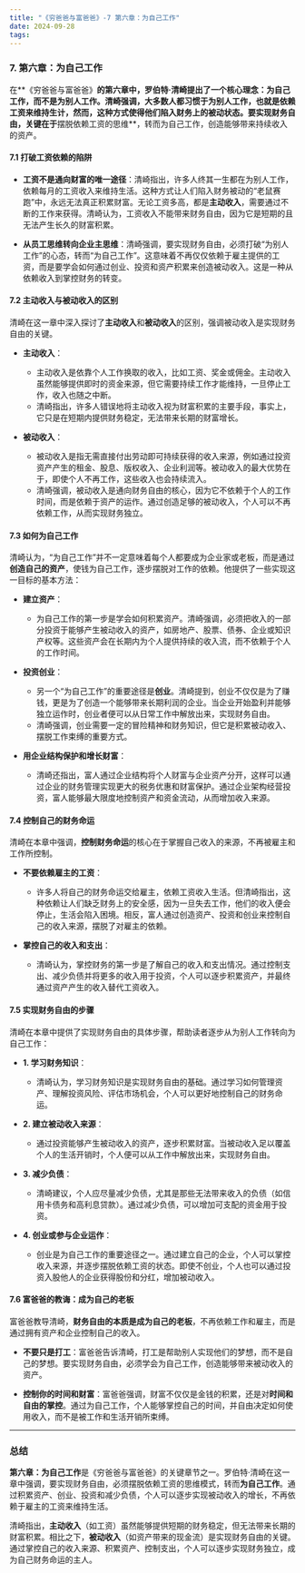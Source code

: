 ```yaml
---
title: "《穷爸爸与富爸爸》-7 第六章：为自己工作"
date: 2024-09-28
tags:
---
```


### 7. **第六章：为自己工作**

在**《穷爸爸与富爸爸》**的第六章中，罗伯特·清崎提出了一个核心理念：**为自己工作，而不是为别人工作**。清崎强调，大多数人都习惯于为别人工作，也就是依赖工资来维持生计，然而，这种方式使得他们陷入财务上的被动状态。要实现财务自由，关键在于**摆脱依赖工资的思维**，转而为自己工作，创造能够带来持续收入的资产。

#### 7.1 **打破工资依赖的陷阱**

- **工资不是通向财富的唯一途径**：清崎指出，许多人终其一生都在为别人工作，依赖每月的工资收入来维持生活。这种方式让人们陷入财务被动的“老鼠赛跑”中，永远无法真正积累财富。无论工资多高，都是**主动收入**，需要通过不断的工作来获得。清崎认为，工资收入不能带来财务自由，因为它是短期的且无法产生长久的财富积累。

- **从员工思维转向企业主思维**：清崎强调，要实现财务自由，必须打破“为别人工作”的心态，转而“为自己工作”。这意味着不再仅仅依赖于雇主提供的工资，而是要学会如何通过创业、投资和资产积累来创造被动收入。这是一种从依赖收入到掌控财务的转变。

#### 7.2 **主动收入与被动收入的区别**

清崎在这一章中深入探讨了**主动收入**和**被动收入**的区别，强调被动收入是实现财务自由的关键。

- **主动收入**：
  - 主动收入是依靠个人工作换取的收入，比如工资、奖金或佣金。主动收入虽然能够提供即时的资金来源，但它需要持续工作才能维持，一旦停止工作，收入也随之中断。
  - 清崎指出，许多人错误地将主动收入视为财富积累的主要手段，事实上，它只是在短期内提供财务稳定，无法带来长期的财富增长。

- **被动收入**：
  - 被动收入是指无需直接付出劳动即可持续获得的收入来源，例如通过投资资产产生的租金、股息、版权收入、企业利润等。被动收入的最大优势在于，即使个人不再工作，这些收入也会持续流入。
  - 清崎强调，被动收入是通向财务自由的核心，因为它不依赖于个人的工作时间，而是依赖于资产的运作。通过创造足够的被动收入，个人可以不再依赖工作，从而实现财务独立。

#### 7.3 **如何为自己工作**

清崎认为，“为自己工作”并不一定意味着每个人都要成为企业家或老板，而是通过**创造自己的资产**，使钱为自己工作，逐步摆脱对工作的依赖。他提供了一些实现这一目标的基本方法：

- **建立资产**：
  - 为自己工作的第一步是学会如何积累资产。清崎强调，必须把收入的一部分投资于能够产生被动收入的资产，如房地产、股票、债券、企业或知识产权等。这些资产会在长期内为个人提供持续的收入流，而不依赖于个人的工作时间。
  
- **投资创业**：
  - 另一个“为自己工作”的重要途径是**创业**。清崎提到，创业不仅仅是为了赚钱，更是为了创造一个能够带来长期利润的企业。当企业开始盈利并能够独立运作时，创业者便可以从日常工作中解放出来，实现财务自由。
  - 清崎强调，创业需要一定的冒险精神和财务知识，但它是积累被动收入、摆脱工作束缚的重要方式。

- **用企业结构保护和增长财富**：
  - 清崎还指出，富人通过企业结构将个人财富与企业资产分开，这样可以通过企业的财务管理实现更大的税务优惠和财富保护。通过企业架构经营投资，富人能够最大限度地控制资产和资金流动，从而增加收入来源。

#### 7.4 **控制自己的财务命运**

清崎在本章中强调，**控制财务命运**的核心在于掌握自己收入的来源，不再被雇主和工作所控制。

- **不要依赖雇主的工资**：
  - 许多人将自己的财务命运交给雇主，依赖工资收入生活。但清崎指出，这种依赖让人们缺乏财务上的安全感，因为一旦失去工作，他们的收入便会停止，生活会陷入困境。相反，富人通过创造资产、投资和创业来控制自己的收入来源，摆脱了对雇主的依赖。

- **掌控自己的收入和支出**：
  - 清崎认为，掌控财务的第一步是了解自己的收入和支出情况。通过控制支出、减少负债并将更多的收入用于投资，个人可以逐步积累资产，并最终通过资产产生的收入替代工资收入。

#### 7.5 **实现财务自由的步骤**

清崎在本章中提供了实现财务自由的具体步骤，帮助读者逐步从为别人工作转向为自己工作：

- **1. 学习财务知识**：
  - 清崎认为，学习财务知识是实现财务自由的基础。通过学习如何管理资产、理解投资风险、评估市场机会，个人可以更好地控制自己的财务命运。

- **2. 建立被动收入来源**：
  - 通过投资能够产生被动收入的资产，逐步积累财富。当被动收入足以覆盖个人的生活开销时，个人便可以从工作中解放出来，实现财务自由。

- **3. 减少负债**：
  - 清崎建议，个人应尽量减少负债，尤其是那些无法带来收入的负债（如信用卡债务和高利息贷款）。通过减少负债，可以增加可支配的资金用于投资。

- **4. 创业或参与企业运作**：
  - 创业是为自己工作的重要途径之一。通过建立自己的企业，个人可以掌控收入来源，并逐步摆脱依赖工资的状态。即使不创业，个人也可以通过投资入股他人的企业获得股份和分红，增加被动收入。

#### 7.6 **富爸爸的教诲：成为自己的老板**

富爸爸教导清崎，**财务自由的本质是成为自己的老板**，不再依赖工作和雇主，而是通过拥有资产和企业控制自己的收入。

- **不要只是打工**：富爸爸告诉清崎，打工是帮助别人实现他们的梦想，而不是自己的梦想。要实现财务自由，必须学会为自己工作，创造能够带来被动收入的资产。
  
- **控制你的时间和财富**：富爸爸强调，财富不仅仅是金钱的积累，还是对**时间和自由的掌控**。通过为自己工作，个人能够掌控自己的时间，并自由决定如何使用收入，而不是被工作和生活开销所束缚。

---

### 总结

**第六章：为自己工作**是《穷爸爸与富爸爸》的关键章节之一。罗伯特·清崎在这一章中强调，要实现财务自由，必须摆脱依赖工资的思维模式，转而**为自己工作**。通过积累资产、创业、投资和减少负债，个人可以逐步实现被动收入的增长，不再依赖于雇主的工资来维持生活。

清崎指出，**主动收入**（如工资）虽然能够提供短期的财务稳定，但无法带来长期的财富积累。相比之下，**被动收入**（如资产带来的现金流）是实现财务自由的关键。通过掌控自己的收入来源、积累资产、控制支出，个人可以逐步实现财务独立，成为自己财务命运的主人。